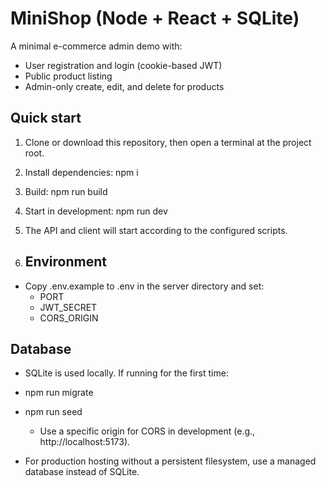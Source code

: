 # MiniShop (Node + React + SQLite)

A minimal e-commerce admin demo with:
- User registration and login (cookie-based JWT)
- Public product listing
- Admin-only create, edit, and delete for products

## Quick start

1) Clone or download this repository, then open a terminal at the project root.

2) Install dependencies: npm i

3) Build: npm run build

4) Start in development: npm run dev

5) The API and client will start according to the configured scripts.

6) ## Environment

- Copy .env.example to .env in the server directory and set:
  - PORT
  - JWT_SECRET
  - CORS_ORIGIN

## Database

- SQLite is used locally. If running for the first time:
- npm run migrate
- npm run seed

  - Use a specific origin for CORS in development (e.g., http://localhost:5173).
- For production hosting without a persistent filesystem, use a managed database instead of SQLite.
 
